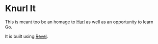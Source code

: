 # Knurl It

This is meant too be an homage to [Hurl][1] as well as an opportunity to learn Go.

It is built using [Revel][2].

[1]:http://hurl.it
[2]:http://robfig.github.com/revel
